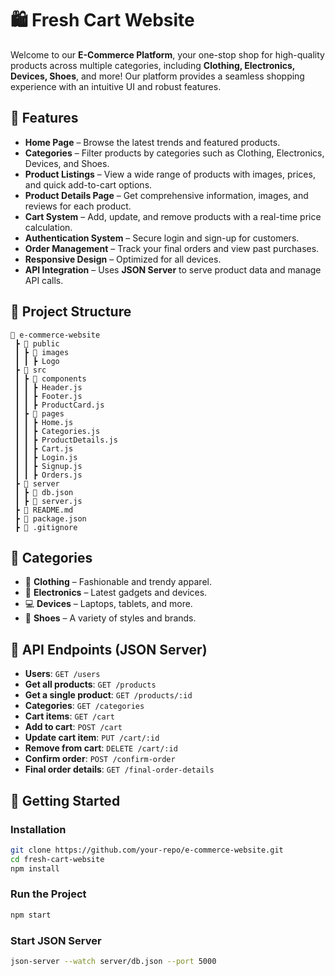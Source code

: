 # 🛍️ Fresh Cart  Website

Welcome to our **E-Commerce Platform**, your one-stop shop for high-quality products across multiple categories, including **Clothing, Electronics, Devices, Shoes**, and more! Our platform provides a seamless shopping experience with an intuitive UI and robust features.

## 🌟 Features

- **Home Page** – Browse the latest trends and featured products.
- **Categories** – Filter products by categories such as Clothing, Electronics, Devices, and Shoes.
- **Product Listings** – View a wide range of products with images, prices, and quick add-to-cart options.
- **Product Details Page** – Get comprehensive information, images, and reviews for each product.
- **Cart System** – Add, update, and remove products with a real-time price calculation.
- **Authentication System** – Secure login and sign-up for customers.
- **Order Management** – Track your final orders and view past purchases.
- **Responsive Design** – Optimized for all devices.
- **API Integration** – Uses **JSON Server** to serve product data and manage API calls.

## 📂 Project Structure

```
📁 e-commerce-website
 ┣ 📂 public
 ┃ ┣ 📂 images
 ┃ ┃ ┣ Logo
 ┣ 📂 src
 ┃ ┣ 📂 components
 ┃ ┃ ┣ Header.js
 ┃ ┃ ┣ Footer.js
 ┃ ┃ ┣ ProductCard.js
 ┃ ┣ 📂 pages
 ┃ ┃ ┣ Home.js
 ┃ ┃ ┣ Categories.js
 ┃ ┃ ┣ ProductDetails.js
 ┃ ┃ ┣ Cart.js
 ┃ ┃ ┣ Login.js
 ┃ ┃ ┣ Signup.js
 ┃ ┃ ┣ Orders.js
 ┣ 📂 server
 ┃ ┣ 📜 db.json
 ┃ ┣ 📜 server.js
 ┣ 📜 README.md
 ┣ 📜 package.json
 ┣ 📜 .gitignore
```

## 🛒 Categories
- 👕 **Clothing** – Fashionable and trendy apparel.
- 📱 **Electronics** – Latest gadgets and devices.
- 💻 **Devices** – Laptops, tablets, and more.
- 👟 **Shoes** – A variety of styles and brands.
  

## 🔗 API Endpoints (JSON Server)

- **Users**: `GET /users`
- **Get all products**: `GET /products`
- **Get a single product**: `GET /products/:id`
- **Categories**: `GET /categories`
- **Cart items**: `GET /cart`
- **Add to cart**: `POST /cart`
- **Update cart item**: `PUT /cart/:id`
- **Remove from cart**: `DELETE /cart/:id`
- **Confirm order**: `POST /confirm-order`
- **Final order details**: `GET /final-order-details`



## 🚀 Getting Started

### Installation
```sh
git clone https://github.com/your-repo/e-commerce-website.git
cd fresh-cart-website
npm install
```

### Run the Project
```sh
npm start
```

### Start JSON Server
```sh
json-server --watch server/db.json --port 5000
```


